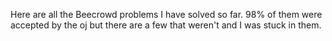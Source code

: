 Here are all the Beecrowd problems I have solved so far. 98% of them were accepted by the oj but there are a few that weren't and I was stuck in them.
